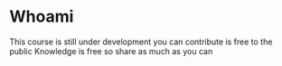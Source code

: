 # Whoami
This course is still under development you can contribute is free to the public 
Knowledge is free so share as much as you can
